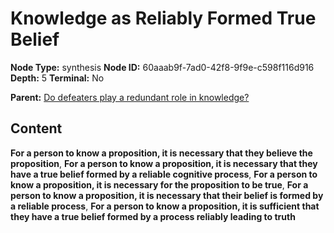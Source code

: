 # Knowledge as Reliably Formed True Belief

**Node Type:** synthesis
**Node ID:** 60aaab9f-7ad0-42f8-9f9e-c598f116d916
**Depth:** 5
**Terminal:** No

**Parent:** [Do defeaters play a redundant role in knowledge?](do-defeaters-play-a-redundant-role-in-knowledge-antithesis-72de0eae-cd01-47ec-b5db-3ad5b38ec576.md)

## Content

**For a person to know a proposition, it is necessary that they believe the proposition**, **For a person to know a proposition, it is necessary that they have a true belief formed by a reliable cognitive process**, **For a person to know a proposition, it is necessary for the proposition to be true**, **For a person to know a proposition, it is necessary that their belief is formed by a reliable process**, **For a person to know a proposition, it is sufficient that they have a true belief formed by a process reliably leading to truth**
